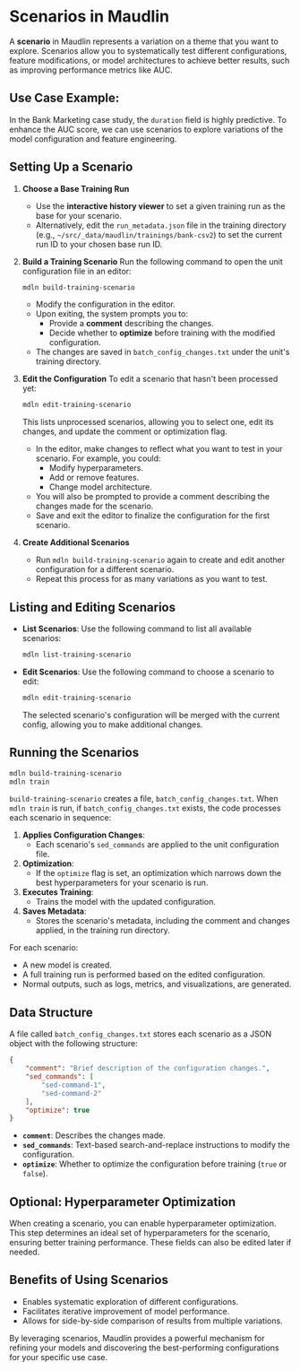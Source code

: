 # Scenarios in Maudlin

A **scenario** in Maudlin represents a variation on a theme that you want to explore. Scenarios allow you to systematically test different configurations, feature modifications, or model architectures to achieve better results, such as improving performance metrics like AUC.

## Use Case Example:

In the Bank Marketing case study, the `duration` field is highly predictive. To enhance the AUC score, we can use scenarios to explore variations of the model configuration and feature engineering.

## Setting Up a Scenario

1. **Choose a Base Training Run**

   - Use the **interactive history viewer** to set a given training run as the base for your scenario.
   - Alternatively, edit the `run_metadata.json` file in the training directory (e.g., `~/src/_data/maudlin/trainings/bank-csv2`) to set the current run ID to your chosen base run ID.

2. **Build a Training Scenario**
   Run the following command to open the unit configuration file in an editor:
   ```bash
   mdln build-training-scenario
   ```

   - Modify the configuration in the editor.
   - Upon exiting, the system prompts you to:
     - Provide a **comment** describing the changes.
     - Decide whether to **optimize** before training with the modified configuration.
   - The changes are saved in `batch_config_changes.txt` under the unit's training directory.

3. **Edit the Configuration**
   To edit a scenario that hasn't been processed yet:
   ```bash
   mdln edit-training-scenario
   ```
   This lists unprocessed scenarios, allowing you to select one, edit its changes, and update the comment or optimization flag.

   - In the editor, make changes to reflect what you want to test in your scenario. For example, you could:
     - Modify hyperparameters.
     - Add or remove features.
     - Change model architecture.
   - You will also be prompted to provide a comment describing the changes made for the scenario.
   - Save and exit the editor to finalize the configuration for the first scenario.

4. **Create Additional Scenarios**

   - Run `mdln build-training-scenario` again to create and edit another configuration for a different scenario.
   - Repeat this process for as many variations as you want to test.

## Listing and Editing Scenarios

- **List Scenarios**:
  Use the following command to list all available scenarios:
  ```bash
  mdln list-training-scenario
  ```
- **Edit Scenarios**:
  Use the following command to choose a scenario to edit:
  ```bash
  mdln edit-training-scenario
  ```
  The selected scenario's configuration will be merged with the current config, allowing you to make additional changes.

## Running the Scenarios
  ```bash
  mdln build-training-scenario
  mdln train
  ```

`build-training-scenario` creates a file, `batch_config_changes.txt`. When `mdln train` is run, if `batch_config_changes.txt` exists, the code processes each scenario in sequence:
1. **Applies Configuration Changes**:
   - Each scenario's `sed_commands` are applied to the unit configuration file.
2. **Optimization**:
   - If the `optimize` flag is set, an optimization which narrows down the best hyperparameters for your scenario is run.
3. **Executes Training**:
   - Trains the model with the updated configuration.
4. **Saves Metadata**:
   - Stores the scenario's metadata, including the comment and changes applied, in the training run directory.

For each scenario:

- A new model is created.
- A full training run is performed based on the edited configuration.
- Normal outputs, such as logs, metrics, and visualizations, are generated.

## Data Structure

A file called `batch_config_changes.txt` stores each scenario as a JSON object with the following structure:

```json
{
    "comment": "Brief description of the configuration changes.",
    "sed_commands": [
        "sed-command-1",
        "sed-command-2"
    ],
    "optimize": true
}
```

- **`comment`**: Describes the changes made.
- **`sed_commands`**: Text-based search-and-replace instructions to modify the configuration.
- **`optimize`**: Whether to optimize the configuration before training (`true` or `false`).

## Optional: Hyperparameter Optimization

When creating a scenario, you can enable hyperparameter optimization. This step determines an ideal set of hyperparameters for the scenario, ensuring better training performance. These fields can also be edited later if needed.

## Benefits of Using Scenarios

- Enables systematic exploration of different configurations.
- Facilitates iterative improvement of model performance.
- Allows for side-by-side comparison of results from multiple variations.

By leveraging scenarios, Maudlin provides a powerful mechanism for refining your models and discovering the best-performing configurations for your specific use case.
